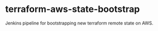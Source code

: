 # terraform-aws-state-bootstrap
Jenkins pipeline for bootstrapping new terraform remote state on AWS.
